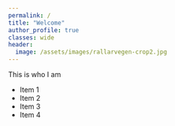 ```yaml
---
permalink: /
title: "Welcome"
author_profile: true
classes: wide
header:
  image: /assets/images/rallarvegen-crop2.jpg
---
```


This is who I am

- Item 1
- Item 2
- Item 3
- Item 4

